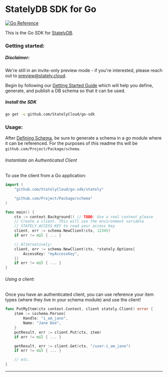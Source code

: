 # StatelyDB SDK for Go
[![Go Reference](https://pkg.go.dev/badge/github.com/StatelyCloud/go-sdk.svg)](https://pkg.go.dev/github.com/StatelyCloud/go-sdk)

This is the Go SDK for [StatelyDB](https://stately.cloud).

### Getting started:

##### Disclaimer:

We're still in an invite-only preview mode - if you're interested, please reach out to [preview@stately.cloud](mailto:preview@stately.cloud?subject=Early%20Access%20Program).

Begin by following our [Getting Started Guide] which will help you define, generate, and publish a DB schema so that it can be used.

##### Install the SDK

```sh
go get -u github.com/StatelyCloud/go-sdk
```

### Usage:

After [Defining Schema], be sure to generate a schema in a go module where it can be referenced. For the purposes of this readme ths will be `github.com/Project/Package/schema`.

###### Instantiate an Authenticated Client

To use the client from a Go application:

```go
import (
	"github.com/StatelyCloud/go-sdk/stately"

	"github.com/Project/Package/schema"
)

func main() {
	ctx := context.Background() // TODO: Use a real context please
	// Create a client. This will use the environment variable
	// STATELY_ACCESS_KEY to read your access key
	client, err := schema.NewClient(ctx, 12345)
	if err != nil { ... }

	// Alternatively:
	client, err := schema.NewClient(ctx, *stately.Options{
		AccessKey: "myAccessKey",
	})
	if err != nil { ... }
}
```

###### Using a client:

Once you have an authenticated client, you can use reference your item types (where they live in your schema module) and use the client!

```go
func PutMyItem(ctx context.Context, client stately.Client) error {
	item := &schema.Person{
		Handle: "i_am_jane",
		Name: "Jane Doe",
	}
	putResult, err := client.Put(ctx, item)
	if err != nil { ... }

	getResult, err := client.Get(ctx, "/user-i_am_jane")
    if err != nil { ... }

	// etc.
}
```

---

[Getting Started Guide]: https://docs.stately.cloud/guides/getting-started/
[Defining Schema]: https://docs.stately.cloud/guides/schema/